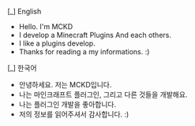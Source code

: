 [_] English
   - Hello. I'm MCKD
   - I develop a Minecraft Plugins And each others.
   - I like a plugins develop.
   - Thanks for reading a my informations. :)



[_] 한국어
   - 안녕하세요. 저는 MCKD입니다.
   - 나는 마인크래프트 플러그인, 그리고 다른 것들을 개발해요.
   - 나는 플러그인 개발을 좋아합니다.
   - 저의 정보를 읽어주셔서 감사합니다. :)
